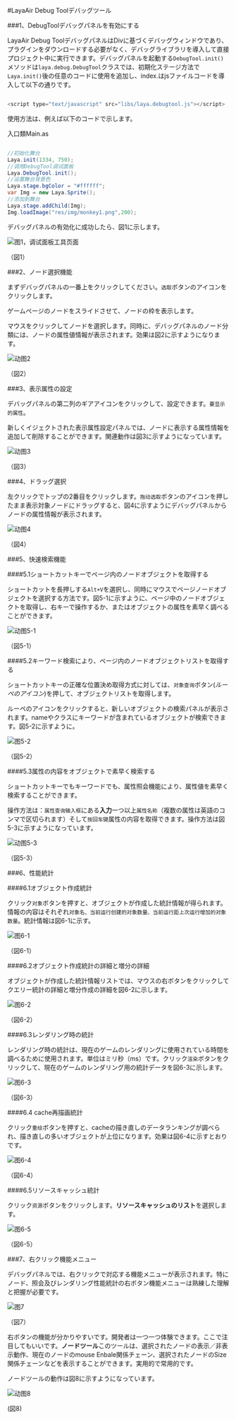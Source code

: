 #LayaAir Debug Toolデバッグツール

###1、DebugToolデバッグパネルを有効にする

LayaAir Debug ToolデバッグパネルはDivに基づくデバッグウィンドウであり、プラグインをダウンロードする必要がなく、デバッグライブラリを導入して直接プロジェクト中に実行できます。デバッグパネルを起動する`DebugTool.init()`メソッドは`laya.debug.DebugTool`クラスでは、初期化ステージ方法で`Laya.init()`後の任意のコードに使用を追加し、index.はjsファイルコードを導入して以下の通りです。


```javascript

<script type="text/javascript" src="libs/laya.debugtool.js"></script>
```


使用方法は、例えば以下のコードで示します。

入口類Main.as


```java

//初始化舞台
Laya.init(1334, 750);
//调用DebugTool调试面板
Laya.DebugTool.init();
//设置舞台背景色
Laya.stage.bgColor = "#ffffff";
var Img = new Laya.Sprite();
//添加到舞台
Laya.stage.addChild(Img);
Img.loadImage("res/img/monkey1.png",200);
```


デバッグパネルの有効化に成功したら、図1に示します。

![图1，调试面板工具页面](img/1.png)  


（図1）



###2、ノード選択機能

まずデバッグパネルの一番上をクリックしてください。`选取`ボタンのアイコンをクリックします。

ゲームページのノードをスライドさせて、ノードの枠を表示します。

マウスをクリックしてノードを選択します。同時に、デバッグパネルのノード分類には、ノードの属性値情報が表示されます。効果は図2に示すようになります。

![动图2](img/2.gif) 


（図2）



###3、表示属性の設定

デバッグパネルの第二列のギアアイコンをクリックして、設定できます。`要显示的属性`。

新しくイジェクトされた表示属性設定パネルでは、ノードに表示する属性情報を追加して削除することができます。関連動作は図3に示すようになっています。

![动图3](img/3.gif)  


（図3）



###4、ドラッグ選択

左クリックでトップの2番目をクリックします。`拖动选取`ボタンのアイコンを押したまま表示対象ノードにドラッグすると、図4に示すようにデバッグパネルからノードの属性情報が表示されます。


![动图4](img/4.gif)  


（図4）



###5、快速検索機能

####5.1ショートカットキーでページ内のノードオブジェクトを取得する

ショートカットを長押しする`Alt+V`を選択し、同時にマウスでページノードオブジェクトを選択する方法です。図5-1に示すように、ページ中のノードオブジェクトを取得し、右キーで操作するか、またはオブジェクトの属性を素早く調べることができます。

![动图5-1](img/5-1.gif)  


（図5-1）

####5.2キーワード検索により、ページ内のノードオブジェクトリストを取得する

ショートカットキーの正確な位置決め取得方式に対しては、`对象查询`ボタン(*ルーペのアイコン*)を押して、オブジェクトリストを取得します。

ルーペのアイコンをクリックすると、新しいオブジェクトの検索パネルが表示されます。nameやクラスにキーワードが含まれているオブジェクトが検索できます。図5-2に示すように。

![图5-2](img/5-2.png) 


（図5-2）

####5.3属性の内容をオブジェクトで素早く検索する

ショートカットキーでもキーワードでも、属性照会機能により、属性値を素早く検索することができます。

操作方法は：`属性查询输入框`にある**入力**一つ以上`属性名称`（複数の属性は英語のコンマで区切られます）そして`按回车键`属性の内容を取得できます。操作方法は図5-3に示すようになっています。

![动图5-3](img/5-3.gif)  


（図5-3）



###6、性能統計

####6.1オブジェクト作成統計

クリック`对象`ボタンを押すと、オブジェクトが作成した統計情報が得られます。情報の内容はそれぞれ`对象名、当前运行创建的对象数量、当前运行距上次运行增加的对象数量`。統計情報は図6-1に示す。

![图6-1](img/6-1.png)   


（図6-1）

####6.2オブジェクト作成統計の詳細と増分の詳細

オブジェクトが作成した統計情報リストでは、マウスの右ボタンをクリックしてクエリー統計の詳細と増分作成の詳細を図6-2に示します。

![图6-2](img/6-2.png)   


（図6-2）

####6.3レンダリング時の統計

レンダリング時の統計は、現在のゲームのレンダリングに使用されている時間を調べるために使用されます。単位はミリ秒（ms）です。クリック`渲染`ボタンをクリックして、現在のゲームのレンダリング用の統計データを図6-3に示します。

![图6-3](img/6-3.png)   


（図6-3）



####6.4 cache再描画統計

クリック`重绘`ボタンを押すと、cacheの描き直しのデータランキングが調べられ、描き直しの多いオブジェクトが上位になります。効果は図6-4に示すとおりです。

![图6-4](img/6-4.png)   


（図6-4）



####6.5リソースキャッシュ統計

クリック`资源`ボタンをクリックします。**リソースキャッシュのリスト**を選択します。

![图6-5](img/6-5.png)   


（図6-5）



###7、右クリック機能メニュー

デバッグパネルでは、右クリックで対応する機能メニューが表示されます。特にノード、照会及びレンダリング性能統計の右ボタン機能メニューは熟練した理解と把握が必要です。

![图7](img/7.png) 


（図7）



右ボタンの機能が分かりやすいです。開発者は一つ一つ体験できます。ここで注目してもいいです。**ノードツール**このツールは、選択されたノードの表示／非表示動作、現在のノードのmouse Enbale関係チェーン、選択されたノードのSize関係チェーンなどを表示することができます。実用的で常用的です。

ノードツールの動作は図8に示すようになっています。

![动图8](img/8.gif)  


(図8)



